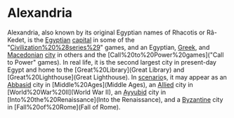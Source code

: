 # Alexandria

Alexandria, also known by its original Egyptian names of Rhacotis or Râ-Kedet, is the [Egyptian](Egyptian) [capital](capital) in some of the "[Civilization%20%28series%29](Civilization)" games, and an Egyptian, [Greek](Greek), and [Macedonian](Macedonian) [city](city) in others and the [Call%20to%20Power%20games]("Call to Power" games). In real life, it is the second largest city in present-day Egypt and home to the [Great%20Library](Great Library) and [Great%20Lighthouse](Great Lighthouse).
In [scenario](scenario)s, it may appear as an [Abbasid](Abbasid) city in [Middle%20Ages](Middle Ages), an [Allied](Allied) city in [World%20War%20II](World War II), an [Ayyubid](Ayyubid) city in [Into%20the%20Renaissance](Into the Renaissance), and a [Byzantine](Byzantine) city in [Fall%20of%20Rome](Fall of Rome).